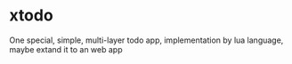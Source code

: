 xtodo
=====

One special, simple, multi-layer todo app, implementation by lua language, maybe extand it to an web app
